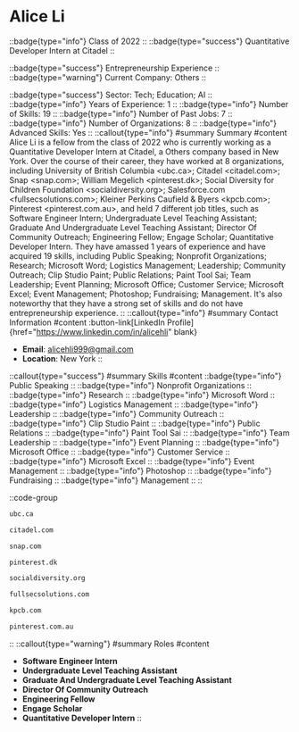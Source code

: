 # Alice Li
::badge{type="info"}
Class of 2022
::
::badge{type="success"}
Quantitative Developer Intern at Citadel
::

::badge{type="success"}
Entrepreneurship Experience
::
::badge{type="warning"}
Current Company: Others
::

::badge{type="success"}
Sector: Tech; Education; AI
::
::badge{type="info"}
Years of Experience: 1
::
::badge{type="info"}
Number of Skills: 19
::
::badge{type="info"}
Number of Past Jobs: 7
::
::badge{type="info"}
Number of Organizations: 8
::
::badge{type="info"}
Advanced Skills: Yes
::
::callout{type="info"}
#summary
Summary
#content
Alice Li is a fellow from the class of 2022 who is currently working as a Quantitative Developer Intern at Citadel, a Others company based in New York. Over the course of their career, they have worked at 8 organizations, including University of British Columbia <ubc.ca>; Citadel <citadel.com>; Snap <snap.com>; William Megelich <pinterest.dk>; Social Diversity for Children Foundation <socialdiversity.org>; Salesforce.com <fullsecsolutions.com>; Kleiner Perkins Caufield & Byers <kpcb.com>; Pinterest <pinterest.com.au>, and held 7 different job titles, such as Software Engineer Intern; Undergraduate Level Teaching Assistant; Graduate And Undergraduate Level Teaching Assistant; Director Of Community Outreach; Engineering Fellow; Engage Scholar; Quantitative Developer Intern. They have amassed 1 years of experience and have acquired 19 skills, including Public Speaking; Nonprofit Organizations; Research; Microsoft Word; Logistics Management; Leadership; Community Outreach; Clip Studio Paint; Public Relations; Paint Tool Sai; Team Leadership; Event Planning; Microsoft Office; Customer Service; Microsoft Excel; Event Management; Photoshop; Fundraising; Management. It's also noteworthy that they have a strong set of skills and do not have entrepreneurship experience.
::
::callout{type="info"}
#summary
Contact Information
#content
:button-link[LinkedIn Profile]{href="https://www.linkedin.com/in/alicehli" blank}
- **Email**: alicehli999@gmail.com
- **Location**: New York
::

::callout{type="success"}
#summary
Skills
#content
::badge{type="info"}
Public Speaking
::
::badge{type="info"}
Nonprofit Organizations
::
::badge{type="info"}
Research
::
::badge{type="info"}
Microsoft Word
::
::badge{type="info"}
Logistics Management
::
::badge{type="info"}
Leadership
::
::badge{type="info"}
Community Outreach
::
::badge{type="info"}
Clip Studio Paint
::
::badge{type="info"}
Public Relations
::
::badge{type="info"}
Paint Tool Sai
::
::badge{type="info"}
Team Leadership
::
::badge{type="info"}
Event Planning
::
::badge{type="info"}
Microsoft Office
::
::badge{type="info"}
Customer Service
::
::badge{type="info"}
Microsoft Excel
::
::badge{type="info"}
Event Management
::
::badge{type="info"}
Photoshop
::
::badge{type="info"}
Fundraising
::
::badge{type="info"}
Management
::
::

::code-group
```bash [University of British Columbia]
ubc.ca
```
```bash [Citadel]
citadel.com
```
```bash [Snap]
snap.com
```
```bash [William Megelich]
pinterest.dk
```
```bash [Social Diversity for Children Foundation]
socialdiversity.org
```
```bash [Salesforce.com]
fullsecsolutions.com
```
```bash [Kleiner Perkins Caufield & Byers]
kpcb.com
```
```bash [Pinterest]
pinterest.com.au
```
::
::callout{type="warning"}
#summary
Roles
#content
- **Software Engineer Intern**
- **Undergraduate Level Teaching Assistant**
- **Graduate And Undergraduate Level Teaching Assistant**
- **Director Of Community Outreach**
- **Engineering Fellow**
- **Engage Scholar**
- **Quantitative Developer Intern**
::

